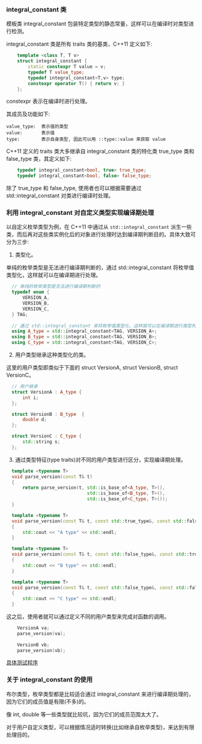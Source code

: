 
### integral_constant 类

模板类 integral_constant 包装特定类型的静态常量，这样可以在编译时对类型进行检测。

integral_constant 类是所有 traits 类的基类，C++11 定义如下:
```c++
    template <class T, T v>
    struct integral_constant {
        static constexpr T value = v;
        typedef T value_type;
        typedef integral_constant<T,v> type;
        constexpr operator T() { return v; }
    };
```
constexpr 表示在编译时进行处理。

其成员及功能如下:
```shell
value_type:  表示值的类型
value:       表示值
type:        表示自身类型, 因此可以用 ::type::value 来获取 value
````

C++11 定义的 traits 类大多继承自 integral_constant 类的特化类 true_type 类和 false_type 类，其定义如下:
```c++
    typedef integral_constant<bool, true> true_type;
    typedef integral_constant<bool, false> false_type;
```
除了 true_type 和 false_type, 使用者也可以根据需要通过 std::integral_constant 对类进行编译时处理。


### 利用 integral_constant 对自定义类型实现编译期处理

以自定义枚举类型为例，在 C++11 中通过从 `std::integral_constant` 派生一些类，而后再对这些类实例化后的对象进行处理时达到编译期判断目的。具体大致可分为三步:

1. 类型化。

  单纯的枚举类型是无法进行编译期判断的，通过 std::integral_constant 将枚举值类型化，这样就可以在编译期进行处理。
  ```c++
    // 单纯的枚举类型是无法进行编译期判断的
    typedef enum {
        VERSION_A,
        VERSION_B,
        VERSION_C,
    } TAG;
    
    // 通过 std::integral_constant 来将枚举值类型化，这样就可以在编译期进行类型判断了
    using A_type = std::integral_constant<TAG, VERSION_A>;
    using B_type = std::integral_constant<TAG, VERSION_B>;
    using C_type = std::integral_constant<TAG, VERSION_C>;
  ```
  
2. 用户类型继承这种类型化的类。
  
  这里的用户类型即类似于下面的 struct VersionA, struct VersionB, struct VersionC。
  ```c++
    // 用户继承
    struct VersionA : A_type {
        int i;
    };

    struct VersionB : B_type  {
        double d;
    };

    struct VersionC : C_type {
        std::string s;
    };
  ```
  
3. 通过类型特征(type traits)对不同的用户类型进行区分，实现编译期处理。

  ```c++
    template <typename T>
    void parse_version(const T& t)
    {
        return parse_version(t, std::is_base_of<A_type, T>(),
                                std::is_base_of<B_type, T>(),
                                std::is_base_of<C_type, T>());
    }

    template <typename T>
    void parse_version(const T& t, const std::true_type&, const std::false_type&, const std::false_type&)
    {
        std::cout << "A type" << std::endl;
    }

    template <typename T>
    void parse_version(const T& t, const std::false_type&, const std::true_type&, const std::false_type&)
    {
        std::cout << "B type" << std::endl;
    }

    template <typename T>
    void parse_version(const T& t, const std::false_type&, const std::false_type&, const std::true_type&)
    {
        std::cout << "C type" << std::endl;
    }
  ```

这之后，使用者就可以通过定义不同的用户类型来完成对函数的调用。
```c++
    VersionA va;
    parse_version(va);
    
    VersionB vb;
    parse_version(vb);
```
[具体测试程序](t/01_integral_constant.cpp)


### 关于 integral_constant 的使用

布尔类型，枚举类型都是比较适合通过 integral_constant 来进行编译期处理的，因为它们的成员值是有限(不多)的。

像 int, double 等一些类型就比较坑，因为它们的成员范围太大了。

对于用户自定义类型，可以根据情况适时转换(比如继承自枚举类型)，来达到有限处理目的。
